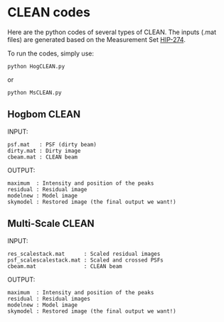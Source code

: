 # CLEAN codes

Here are the python codes of several types of CLEAN. The inputs (.mat files) are generated based on the Measurement Set [HIP-274](https://jira.skatelescope.org/browse/HIP-274).

To run the codes, simply use:

    python HogCLEAN.py
  
or

    python MsCLEAN.py

## Hogbom CLEAN

INPUT:

    psf.mat   : PSF (dirty beam)
    dirty.mat : Dirty image
    cbeam.mat : CLEAN beam
    
OUTPUT:

    maximum  : Intensity and position of the peaks
    residual : Residual image
    modelnew : Model image
    skymodel : Restored image (the final output we want!)

## Multi-Scale CLEAN

INPUT:

    res_scalestack.mat      : Scaled residual images
    psf_scalescalestack.mat : Scaled and crossed PSFs
    cbeam.mat               : CLEAN beam
    
OUTPUT:

    maximum  : Intensity and position of the peaks
    residual : Residual images
    modelnew : Model image
    skymodel : Restored image (the final output we want!)
